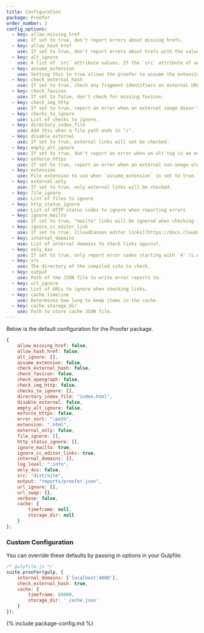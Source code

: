 ```yaml
---
title: Configuration
package: Proofer
order_number: 3
config_options:
  - key: allow_missing_href
    use: If set to true, don't report errors about missing hrefs.
  - key: allow_hash_href
    use: If set to true, don't report errors about hrefs with the value "#".
  - key: alt_ignore
    use: A list of `src` attribute values. If the `src` attribute of an image is in this list, the image will ignored for the purposes of checking missing alt tags.
  - key: assume_extension
    use: Setting this to true allows the proofer to assume the extension of a file, when it comes across a path with no extension. The extension it assumes can be set with the "extension" key in the same config.
  - key: check_external_hash
    use: If set to true, check any fragment identifiers on external URLs.
  - key: check_favicon
    use: If set to false, don't check for missing favicon.
  - key: check_img_http
    use: If set to true, report an error when an external image doesn't have an HTTPS src.
  - key: checks_to_ignore
    use: List of checks to ignore.
  - key: directory_index_file
    use: Add this when a file path ends in "/".
  - key: disable_external
    use: If set to true, external links will not be checked.
  - key: empty_alt_ignore
    use: If set to true, don't report an error when an alt tag is an empty string.
  - key: enforce_https
    use: If set to true, report an error when an external non-image element doesn't have HTTPS src.
  - key: extension
    use: File extension to use when `assume_extension` is set to true.
  - key: external_only
    use: If set to true, only external links will be checked.
  - key: file_ignore
    use: List of files to ignore
  - key: http_status_ignore
    use: List of HTTP status codes to ignore when reporting errors
  - key: ignore_mailto
    use: If set to true, "mailto" links will be ignored when checking internal links, so that they don't trigger 404 warnings every time.
  - key: ignore_cc_editor_link
    use: If set to true, [CloudCannon editor links](https://docs.cloudcannon.com/editing/experience/editor-links/) will be ignored when checking internal links, so that they don't trigger 404 warnings every time.
  - key: internal_domains
    use: List of internal domains to check links against.
  - key: only_4xx
    use: If set to true, only report error codes starting with '4' (i.e. 401, 404...).
  - key: src
    use: The directory of the compiled site to check.
  - key: output
    use: Path of the JSON file to write error reports to.
  - key: url_ignore
    use: List of URLs to ignore when checking links.
  - key: cache.timeline
    use: Determines how long to keep items in the cache.
  - key: cache.storage_dir
    use: Path to store cache JSON file.
---
```

Below is the default configuration for the Proofer package.

```js
{
	allow_missing_href: false,
	allow_hash_href: false,
	alt_ignore: [],
	assume_extension: false,
	check_external_hash: false,
	check_favicon: false,
	check_opengraph: false,
	check_img_http: false,
	checks_to_ignore: [],
	directory_index_file: "index.html",
	disable_external: false,
	empty_alt_ignore: false,
	enforce_https: false,
	error_sort: ":path",
	extension: ".html",
	external_only: false,
	file_ignore: [],
	http_status_ignore: [],
	ignore_mailto: true,
	ignore_cc_editor_links: true,
	internal_domains: [],
	log_level: ":info",
	only_4xx: false,
	src: "dist/site",
	output: "reports/proofer.json",
	url_ignore: [],
	url_swap: {},
	verbose: false,
	cache: {
		timeframe: null,
		storage_dir: null
	}
};
```

### Custom Configuration

You can override these defaults by passing in options in your Gulpfile:

```js
/* gulpfile.js */
suite.proofer(gulp, { 
    internal_domains: ['localhost:4000'], 
    check_external_hash: true, 
    cache: { 
        timeframe: 60000,
        storage_dir: '_cache.json'
    }
});
```

{% include package-config.md %}


